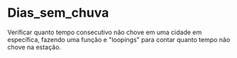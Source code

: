 # Dias_sem_chuva
Verificar quanto tempo consecutivo não chove em uma cidade em específica, fazendo uma função e "loopings" para contar quanto tempo não chove na estação. 
